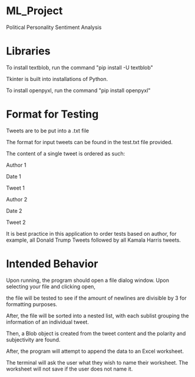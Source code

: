 # ML_Project
Political Personality Sentiment Analysis

# Libraries
To install textblob, run the command "pip install -U textblob"

Tkinter is built into installations of Python.

To install openpyxl, run the command "pip install openpyxl"

# Format for Testing
Tweets are to be put into a .txt file

The format for input tweets can be found in the test.txt file provided.

The content of a single tweet is ordered as such:

Author 1

Date 1

Tweet 1

Author 2

Date 2

Tweet 2

It is best practice in this application to order tests based on author, for example, all Donald Trump Tweets followed by all Kamala Harris tweets.

# Intended Behavior

Upon running, the program should open a file dialog window. Upon selecting your file and clicking open,

the file will be tested to see if the amount of newlines are divisible by 3 for formatting purposes.

After, the file will be sorted into a nested list, with each sublist grouping the information of an individual tweet.

Then, a Blob object is created from the tweet content and the polarity and subjectivity are found.

After, the program will attempt to append the data to an Excel worksheet.

The terminal will ask the user what they wish to name their worksheet. The worksheet will not save if the user does not name it.
